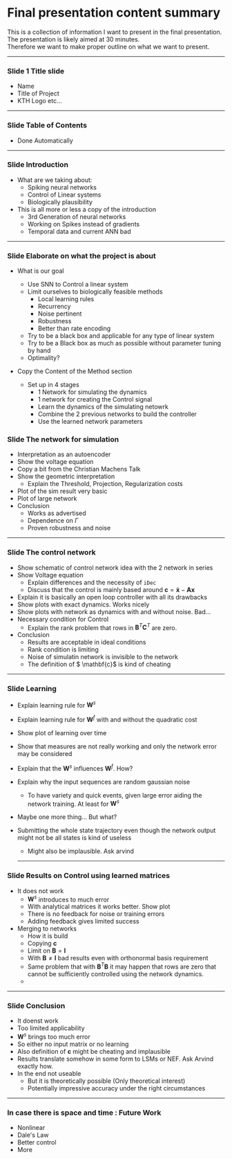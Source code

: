 # Final presentation content summary


This is a collection of information I want to present in the final presentation. The presentation is likely aimed at 30 minutes.  
Therefore we want to make proper outline on what we want to present.



--- 
### Slide 1 Title slide 
- Name
- Title of Project
- KTH Logo etc...


---
### Slide  Table of Contents
 - Done Automatically


---
### Slide Introduction
- What are we taking about:
  - Spiking neural networks
  - Control of Linear systems
  - Biologically plausibility
- This is all more or less a copy of the introduction
  - 3rd Generation of neural networks
  - Working on Spikes instead of gradients
  - Temporal data and current ANN bad

---
### Slide Elaborate on what the project is about
 - What is our goal
   - Use SNN to Control a linear system
   - Limit ourselves to biologically feasible methods
     - Local learning rules
     - Recurrency
     - Noise pertinent
     - Robustness
     - Better than rate encoding
   - Try to be a black box and applicable for any type of linear system 
   - Try to be a Black box as much as possible without parameter tuning by hand
   - Optimality?
  
 - Copy the Content of the Method section
     - Set up in 4 stages
       - 1 Network for simulating the dynamics
       - 1 network for creating the Control signal
       - Learn the dynamics of the simulating netowrk
       - Combine the 2 previous networks to build the controller
       - Use the learned network parameters
  
### Slide The network for simulation
- Interpretation as an autoencoder
- Show the voltage equation
- Copy a bit from the Christian Machens Talk
- Show the geometric interpretation
  - Explain the Threshold, Projection, Regularization costs
- Plot of the sim result very basic
- Plot of large network
- Conclusion
  - Works as advertised
  - Dependence on $\Gamma$
  - Proven robustness and noise 

---
### Slide The control network
- Show schematic of control network idea with the 2 network in series
- Show Voltage equation
  - Explain differences and the necessity of ```iDec```
  - Discuss that the control is mainly based around $\mathbf{c} = \mathbf{\dot{x}} - \mathbf{Ax}$
- Explain it is basically an open loop controller with all its drawbacks
- Show plots with exact dynamics. Works nicely
- Show plots with network as dynamics with and without noise. Bad...
- Necessary condition for Control
  - Explain the rank problem that rows in $\mathbf{B}^T\mathbf{C}^T$ are zero.
- Conclusion
  - Results are acceptable in ideal conditions
  - Rank condition is limiting
  - Noise of simulatin network is invisible to the network
  - The definition of $ \mathbf{c}$ is kind of cheating
  
---
### Slide Learning
- Explain learning rule for $\mathbf{W}^s$
- Explain learning rule for $\mathbf{W}^f$ with and without the quadratic cost
- Show plot of learning over time
- Show that measures are not really working and only the network error may be considered
- Explain that the $\mathbf{W}^s$ influences $\mathbf{W}^f$. How?
- Explain why the input sequences are random gaussian noise
  - To have variety and quick events, given large error aiding the network training. At least for $\mathbf{W}^s$
- Maybe one more thing... But what?
- Submitting the whole state trajectory even though the network output might not be all states is kind of useless
  - Might also be implausible. Ask arvind



  ---
### Slide Results on Control using learned matrices
  - It does not work
    - $\mathbf{W}^s$ introduces to much error
    - With analytical matrices it works better. Show plot
    - There is no feedback for noise or training errors
    - Adding feedback gives limited success
  - Merging to networks
    - How it is build
    - Copying $\mathbf{c}$
    - Limit on $\mathbf{B} = \mathbf{I}$
    - With $\mathbf{B} \neq \mathbf{I}$ bad results even with orthonormal basis requirement
    - Same problem that with $\mathbf{B}^T\mathbf{B}$ it may happen that rows are zero that cannot be sufficiently controlled using the network dynamics.
    - 
---
### Slide Conclusion
- It doenst work
- Too limited applicability
- $\mathbf{W}^s$ brings too much error
- So either no input matrix or no learning 
- Also definition of $\mathbf{c}$ might be cheating and implausible
- Results translate somehow in some form to LSMs or NEF. Ask Arvind exactly how.
- In the end not useable
  - But it is theoretically possible (Only theoretical interest)
  - Potentially impressive accuracy under the right circumstances

---
### In case there is space and time : Future Work
- Nonlinear
- Dale's Law
- Better control
- More